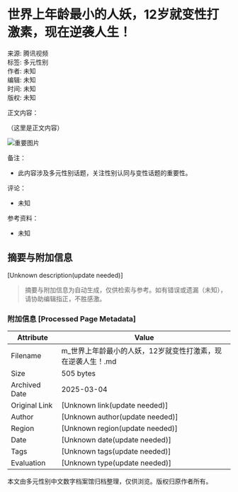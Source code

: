 # 世界上年龄最小的人妖，12岁就变性打激素，现在逆袭人生！

来源: 腾讯视频  
标签: 多元性别  
作者: 未知  
编辑: 未知  
时间: 未知  
版权: 未知  

正文内容：

（这里是正文内容）

![重要图片](图片链接)

备注：  
- 此内容涉及多元性别话题，关注性别认同与变性话题的重要性。

评论：  
- 未知  

参考资料：  
- 未知  
<!-- tcd_original_link https://m.v.qq.com/x/m/play?cid=&vid=i0904ax77vp -->


## 摘要与附加信息

<!-- tcd_abstract -->
[Unknown description(update needed)]
<!-- tcd_abstract_end -->

> 摘要与附加信息为自动生成，仅供检索与参考。如有错误或遗漏（未知），请协助编辑指正，不胜感激。

### 附加信息 [Processed Page Metadata]

| Attribute       | Value                                  |
|-----------------|----------------------------------------|
| Filename        | m_世界上年龄最小的人妖，12岁就变性打激素，现在逆袭人生！.md                             |
| Size            | 505 bytes                           |
| Archived Date   | 2025-03-04                             |
| Original Link   | [Unknown link(update needed)]                       |
| Author          | [Unknown author(update needed)]                               |
| Region          | [Unknown region(update needed)]                               |
| Date            | [Unknown date(update needed)]                                 |
| Tags            | [Unknown tags(update needed)]                                 |
| Evaluation            | [Unknown type(update needed)]                                 |
<!-- tcd_table_end -->

本文由多元性别中文数字档案馆归档整理，仅供浏览。版权归原作者所有。
